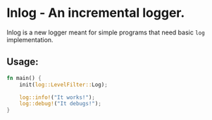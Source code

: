 # Inlog - An incremental logger.

Inlog is a new logger meant for simple programs that need basic `log` implementation.

## Usage:
```rust
fn main() {
    init(log::LevelFilter::Log);

    log::info!("It works!");
    log::debug!("It debugs!");
}
```

